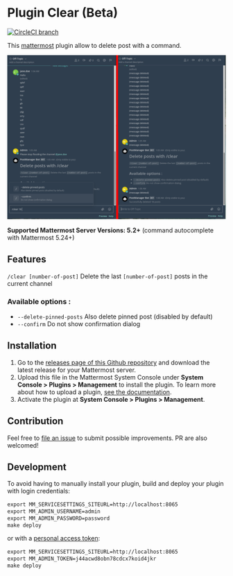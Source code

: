 # Plugin Clear (Beta)

[![CircleCI branch](https://img.shields.io/circleci/project/github/nathanaelhoun/mattermost-plugin-clear/master.svg)](https://circleci.com/gh/nathanaelhoun/mattermost-plugin-clear)

This [mattermost](https://mattermost.org) plugin allow to delete post with a command.

![Plugin screenshot](./screenshot.png)

**Supported Mattermost Server Versions: 5.2+** (command autocomplete with Mattermost 5.24+)

## Features

`/clear [number-of-post]` Delete the last `[number-of-post]` posts in the current channel

### Available options :
*  `--delete-pinned-posts` Also delete pinned post (disabled by default)
*  `--confirm` Do not show confirmation dialog

## Installation

1. Go to the [releases page of this Github repository](https://github.com/nathanaelhoun/mattermost-plugin-clear/releases) and download the latest release for your Mattermost server.
2. Upload this file in the Mattermost System Console under **System Console > Plugins > Management** to install the plugin. To learn more about how to upload a plugin, [see the documentation](https://docs.mattermost.com/administration/plugins.html#plugin-uploads).
3. Activate the plugin at **System Console > Plugins > Management**.

## Contribution

Feel free to [file an issue](https://github.com/nathanaelhoun/mattermost-plugin-clear/issues/new/choose) to submit possible improvements. PR are also welcomed!

## Development

To avoid having to manually install your plugin, build and deploy your plugin with login credentials:
```
export MM_SERVICESETTINGS_SITEURL=http://localhost:8065
export MM_ADMIN_USERNAME=admin
export MM_ADMIN_PASSWORD=password
make deploy
```

or with a [personal access token](https://docs.mattermost.com/developer/personal-access-tokens.html):
```
export MM_SERVICESETTINGS_SITEURL=http://localhost:8065
export MM_ADMIN_TOKEN=j44acwd8obn78cdcx7koid4jkr
make deploy
```
